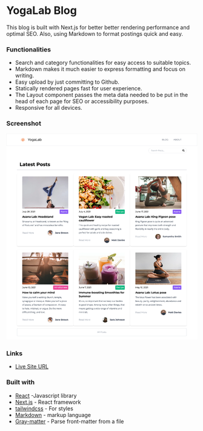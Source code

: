 # YogaLab Blog

This blog is built with Next.js for better better rendering performance and optimal SEO. Also, using Markdown to format postings quick and easy.

### Functionalities

- Search and category functionalities for easy access to suitable topics.
- Markdown makes it much easier to express formatting and focus on writing.
- Easy upload by just committing to Github.
- Statically rendered pages fast for user experience.
- The Layout component passes the meta data needed to be put in the head of each page for SEO or accessibility purposes.
- Responsive for all devices.

### Screenshot

![](public/images/screencapture.png)

### Links

- [Live Site URL](https://yogalab-blog.vercel.app/)

### Built with

- [React](https://reactjs.org/) -Javascript library
- [Next.js](https://nextjs.org/) - React framework
- [tailwindcss](https://tailwindcss.com/) - For styles
- [Markdown](https://www.markdownguide.org/) - markup language
- [Gray-matter](https://www.npmjs.com/package/grey-matter) - Parse front-matter from a file
